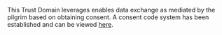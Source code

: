 This Trust Domain leverages enables data exchange as mediated by the pilgrim based on obtaining consent. A consent code system has been established and can be viewed <a href="StructureDefinition-HajjConsent.html">here</a>.
